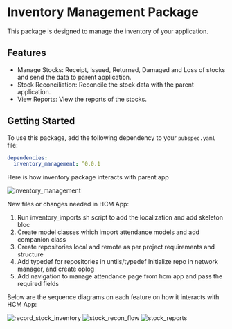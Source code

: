 # Inventory Management Package

This package is designed to manage the inventory of your application.

## Features

- Manage Stocks: Receipt, Issued, Returned, Damaged and Loss of stocks and send the data to parent application.
- Stock Reconciliation: Reconcile the stock data with the parent application.
- View Reports: View the reports of the stocks.

## Getting Started

To use this package, add the following dependency to your `pubspec.yaml` file:

```yaml
dependencies:
  inventory_management: ^0.0.1
```

Here is how inventory package interacts with parent app

![inventory_management](https://github.com/egovernments/health-campaign-field-worker-app/assets/154230258/e22ba6a1-bb73-4ec2-b93d-8aada56590e8)

New files or changes needed in HCM App:

1. Run inventory_imports.sh script to add the localization and add skeleton bloc
2. Create model classes which import attendance models and add companion class
3. Create repositories local and remote as per project requirements and structure
4. Add typedef for repositories in untils/typedef Initialize repo in network manager, and create oplog
5. Add navigation to manage attendance page from hcm app and pass the required fields

Below are the sequence diagrams on each feature on how it interacts with HCM App:

![record_stock_inventory](https://github.com/egovernments/health-campaign-field-worker-app/assets/154230258/f60a1106-f077-400f-b234-bc7634daf4dc)
![stock_recon_flow](https://github.com/egovernments/health-campaign-field-worker-app/assets/154230258/60b8037b-ff54-4f42-84d3-298216f70ecf)
![stock_reports](https://github.com/egovernments/health-campaign-field-worker-app/assets/154230258/5ca35c54-af62-49db-a238-fcff8640c9cf)

